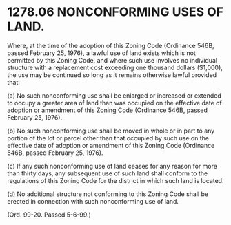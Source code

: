 1278.06 NONCONFORMING USES OF LAND.
===================================

Where, at the time of the adoption of this Zoning Code (Ordinance 546B,
passed February 25, 1976), a lawful use of land exists which is not
permitted by this Zoning Code, and where such use involves no individual
structure with a replacement cost exceeding one thousand dollars
(\$1,000), the use may be continued so long as it remains otherwise
lawful provided that:

​(a) No such nonconforming use shall be enlarged or increased or
extended to occupy a greater area of land than was occupied on the
effective date of adoption or amendment of this Zoning Code (Ordinance
546B, passed February 25, 1976).

​(b) No such nonconforming use shall be moved in whole or in part to any
portion of the lot or parcel other than that occupied by such use on the
effective date of adoption or amendment of this Zoning Code (Ordinance
546B, passed February 25, 1976).

​(c) If any such nonconforming use of land ceases for any reason for
more than thirty days, any subsequent use of such land shall conform to
the regulations of this Zoning Code for the district in which such land
is located.

​(d) No additional structure not conforming to this Zoning Code shall be
erected in connection with such nonconforming use of land.

(Ord. 99-20. Passed 5-6-99.)
